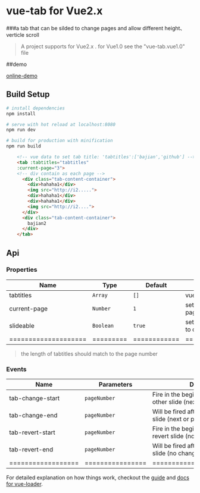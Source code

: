 # vue-tab for Vue2.x
###a tab that can be silded to change pages and allow different height、verticle scroll
> A project supports for Vue2.x . for Vue1.0 see the "vue-tab.vue1.0" file

##demo

[online-demo](https://rawgit.com/bajian/vue-tab/master/dist/demo6.html)

## Build Setup

``` bash
# install dependencies
npm install

# serve with hot reload at localhost:8080
npm run dev

# build for production with minification
npm run build

```

```html
	<!-- vue data to set tab title: 'tabtitles':['bajian','github'] -->
    <tab :tabtitles="tabtitles" 
    :current-page="3">
    <!-- div contain as each page -->
      <div class="tab-content-container">
        <div>hahaha1</div>
        <img src="http://i2.....">
        <div>hahaha1</div>
        <div>hahaha1</div>
        <img src="http://i2....">
      </div>
      <div class="tab-content-container">
        bajian2
      </div>
    </tab>

```

## Api
### Properties
| Name                 | Type      | Default      | Description                                                        |
|----------------------|-----------|--------------|--------------------------------------------------------------------|
| tabtitles            | `Array`  | `[]` | vue data to set tab title.         |
| current-page      | `Number` | `1`      | set the current active page start from 1. |
| slideable      | `Boolean` | `true`      | set false to disable silde to change a page. |
| ==================== | ========= | ============ | =================== |

>the length of tabtitles should match to the page number

### Events
| Name                            | Parameters | Description                                                                                                                                                  |
|--------------------|------------|--------------------------------------------------------------------------------------------------------------------------------------------------------------|
| tab-change-start | `pageNumber`     | Fire in the beginning of animation to other slide (next or previous).                                                                                        |
| tab-change-end   | `pageNumber`     | Will be fired after animation to other slide (next or previous).                                                                                             |
| tab-revert-start | `pageNumber`     | Fire in the beginning of animation to revert slide (no change).                                                                                              |
| tab-revert-end   | `pageNumber`     | Will be fired after animation to revert slide (no change).                                                                                                   |
| ================== | ================ | ============================ |

For detailed explanation on how things work, checkout the [guide](http://vuejs-templates.github.io/webpack/) and [docs for vue-loader](http://vuejs.github.io/vue-loader).
